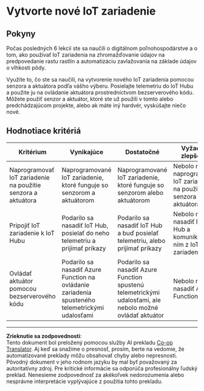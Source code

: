 <!--
CO_OP_TRANSLATOR_METADATA:
{
  "original_hash": "34010c663d96d5f419eda6ac2366a78d",
  "translation_date": "2025-08-28T11:18:23+00:00",
  "source_file": "2-farm/lessons/6-keep-your-plant-secure/assignment.md",
  "language_code": "sk"
}
-->
# Vytvorte nové IoT zariadenie

## Pokyny

Počas posledných 6 lekcií ste sa naučili o digitálnom poľnohospodárstve a o tom, ako používať IoT zariadenia na zhromažďovanie údajov na predpovedanie rastu rastlín a automatizáciu zavlažovania na základe údajov o vlhkosti pôdy.

Využite to, čo ste sa naučili, na vytvorenie nového IoT zariadenia pomocou senzora a aktuátora podľa vášho výberu. Posielajte telemetriu do IoT Hubu a použite ju na ovládanie aktuátora prostredníctvom bezserverového kódu. Môžete použiť senzor a aktuátor, ktoré ste už použili v tomto alebo predchádzajúcom projekte, alebo ak máte iný hardvér, vyskúšajte niečo nové.

## Hodnotiace kritériá

| Kritérium | Vynikajúce | Dostatočné | Vyžaduje zlepšenie |
| --------- | ---------- | ---------- | ------------------ |
| Naprogramovať IoT zariadenie na použitie senzora a aktuátora | Naprogramované IoT zariadenie, ktoré funguje so senzorom a aktuátorom | Naprogramované IoT zariadenie, ktoré funguje so senzorom alebo aktuátorom | Nebolo možné naprogramovať IoT zariadenie na použitie senzora alebo aktuátora |
| Pripojiť IoT zariadenie k IoT Hubu | Podarilo sa nasadiť IoT Hub, posielať do neho telemetriu a prijímať príkazy | Podarilo sa nasadiť IoT Hub a buď posielať telemetriu, alebo prijímať príkazy | Nebolo možné nasadiť IoT Hub a komunikovať s ním z IoT zariadenia |
| Ovládať aktuátor pomocou bezserverového kódu | Podarilo sa nasadiť Azure Function na ovládanie zariadenia spusteného telemetrickými udalosťami | Podarilo sa nasadiť Azure Function spustenú telemetrickými udalosťami, ale nebolo možné ovládať aktuátor | Nebolo možné nasadiť Azure Function |

---

**Zrieknutie sa zodpovednosti**:  
Tento dokument bol preložený pomocou služby AI prekladu [Co-op Translator](https://github.com/Azure/co-op-translator). Aj keď sa snažíme o presnosť, prosím, berte na vedomie, že automatizované preklady môžu obsahovať chyby alebo nepresnosti. Pôvodný dokument v jeho rodnom jazyku by mal byť považovaný za autoritatívny zdroj. Pre kritické informácie sa odporúča profesionálny ľudský preklad. Nenesieme zodpovednosť za akékoľvek nedorozumenia alebo nesprávne interpretácie vyplývajúce z použitia tohto prekladu.